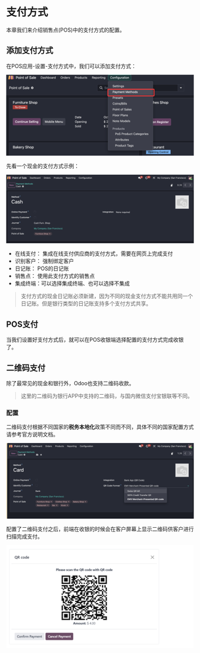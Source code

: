 # 支付方式

本章我们来介绍销售点(POS)中的支付方式的配置。

## 添加支付方式

在POS应用-设置-支付方式中，我们可以添加支付方式：

![payment1](./images/pos_payment1.png)

先看一个现金的支付方式示例：

![payment2](./images/pos_payment2.png)

* 在线支付： 集成在线支付供应商的支付方式，需要在网页上完成支付
* 识别客户： 强制绑定客户
* 日记账： POS的日记账
* 销售点： 使用此支付方式的销售点
* 集成终端：可以选择集成终端、也可以选择不集成

> 支付方式的现金日记账必须新建，因为不同的现金支付方式不能共用同一个日记账。但是银行类型的日记账支持多个支付方式共享。

## POS支付

当我们设置好支付方式后，就可以在POS收银端选择配置的支付方式完成收银了。

## 二维码支付

除了最常见的现金和银行外，Odoo也支持二维码收款。

> 这里的二维码为银行APP中支持的二维码，与国内微信支付宝银联等不同。

### 配置

二维码支付根据不同国家的**税务本地化**政策不同而不同，具体不同的国家配置方式请参考官方说明文档。

![pos_payment3](./images/pos_payment3.png)

配置了二维码支付之后，前端在收银的时候会在客户屏幕上显示二维码供客户进行扫描完成支付。

![pos_payment4](./images/pos_payment4.png)


